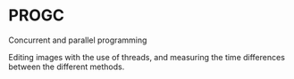 # PROGC
Concurrent and parallel programming

Editing images with the use of threads, and measuring the time differences between the different methods.

